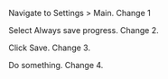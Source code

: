 Navigate to Settings > Main. Change 1

Select Always save progress. Change 2.

Click Save. Change 3.

Do something. Change 4.

